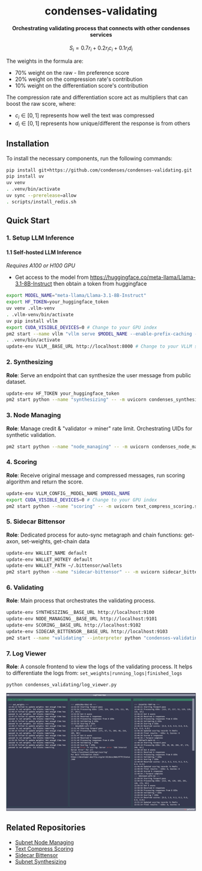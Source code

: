 <br /><br />
<div align="center">
  <h1 align="center">condenses-validating</h1>
  <h4 align="center"> Orchestrating validating process that connects with other condenses services</div>

$$
S_i = 0.7r_i + 0.2r_ic_i + 0.1r_id_i
$$

The weights in the formula are:
- 70% weight on the raw - llm preference score
- 20% weight on the compression rate's contribution
- 10% weight on the differentiation score's contribution

The compression rate and differentiation score act as multipliers that can boost the raw score, where:
- $c_i \in [0,1]$ represents how well the text was compressed
- $d_i \in [0,1]$ represents how unique/different the response is from others


## Installation

To install the necessary components, run the following commands:

```bash
pip install git+https://github.com/condenses/condenses-validating.git
pip install uv
uv venv
. .venv/bin/activate
uv sync --prerelease=allow
. scripts/install_redis.sh
```

## Quick Start

### 1. Setup LLM Inference

#### 1.1 Self-hosted LLM Inference

*Requires A100 or H100 GPU*
- Get access to the model from https://huggingface.co/meta-llama/Llama-3.1-8B-Instruct then obtain a token from huggingface
```bash
export MODEL_NAME="meta-llama/Llama-3.1-8B-Instruct"
export HF_TOKEN=your_huggingface_token
uv venv .vllm-venv
. .vllm-venv/bin/activate
uv pip install vllm
export CUDA_VISIBLE_DEVICES=0 # Change to your GPU index
pm2 start --name vllm "vllm serve $MODEL_NAME --enable-prefix-caching --enable-chunked-prefill"
. .venv/bin/activate
update-env VLLM__BASE_URL http://localhost:8000 # Change to your VLLM server address, default is localhost:8000 if you serve vllm on the same machine
```

### 2. Synthesizing

**Role**: Serve an endpoint that can synthesize the user message from public dataset.

```bash
update-env HF_TOKEN your_huggingface_token
pm2 start python --name "synthesizing" -- -m uvicorn condenses_synthesizing.server:app --host 127.0.0.1 --port 9100
```

### 3. Node Managing

**Role**: Manage credit & "validator -> miner" rate limit. Orchestrating UIDs for synthetic validation.

```bash
pm2 start python --name "node_managing" -- -m uvicorn condenses_node_managing.server:app --host 127.0.0.1 --port 9101
```

### 4. Scoring

**Role**: Receive original message and compressed messages, run scoring algorithm and return the score.

```bash
update-env VLLM_CONFIG__MODEL_NAME $MODEL_NAME
export CUDA_VISIBLE_DEVICES=0 # Change to your GPU index
pm2 start python --name "scoring" -- -m uvicorn text_compress_scoring.server:app --host 127.0.0.1 --port 9102
```

### 5. Sidecar Bittensor

**Role**: Dedicated process for auto-sync metagraph and chain functions: get-axon, set-weights, get-chain data

```bash
update-env WALLET_NAME default
update-env WALLET_HOTKEY default
update-env WALLET_PATH ~/.bittensor/wallets
pm2 start python --name "sidecar-bittensor" -- -m uvicorn sidecar_bittensor.server:app --host 127.0.0.1 --port 9103
```

### 6. Validating

**Role**: Main process that orchestrates the validating process.

```bash
update-env SYNTHESIZING__BASE_URL http://localhost:9100
update-env NODE_MANAGING__BASE_URL http://localhost:9101
update-env SCORING__BASE_URL http://localhost:9102
update-env SIDECAR_BITTENSOR__BASE_URL http://localhost:9103
pm2 start --name "validating" --interpreter python "condenses-validating"
```

### 7. Log Viewer

**Role**: A console frontend to view the logs of the validating process. It helps to differentiate the logs from: `set_weights|running_logs|finished_logs`

```bash
python condenses_validating/log_viewer.py
```

![log-viewer](assets/log-viewer.png)

## Related Repositories

- [Subnet Node Managing](https://github.com/condenses/subnet-node-managing)
- [Text Compress Scoring](https://github.com/condenses/text-compress-scoring)
- [Sidecar Bittensor](https://github.com/condenses/sidecar-bittensor)
- [Subnet Synthesizing](https://github.com/condenses/subnet-synthesizing)
